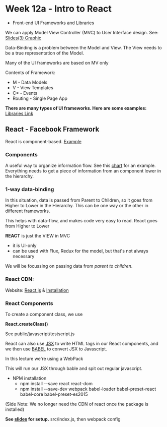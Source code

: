 # Week 12a - Intro to React
* Front-end UI Frameworks and Libraries

We can apply Model View Controller (MVC) to User Interface design. See: 
[Slides(3) Graphic]()

Data-Binding is a problem between the Model and View. The View needs to be a true representation of the Model.

Many of the UI frameworks are based on MV only

Contents of Framework:
* M - Data Models
* V - View Templates
* C* - Events
* Routing - Single Page App

**There are many types of UI frameworks. Here are some examples:** 
[Libraries Link]()

## React - Facebook Framework
React is component-based. [Example]()

### Components
A useful way to organize information flow. See this [chart]() for an example. Everything needs to get a piece of information from an component lower in the hierarchy.

### 1-way data-binding
In this situation, data is passed from Parent to Children, so it goes from Higher to Lower in the Hierarchy. This can be one way or the other in different frameworks.

This helps with data-flow, and makes code very easy to read. React goes from Higher to Lower

**REACT** is just the VIEW in MVC
* it is UI-only
* can be used with Flux, Redux for the model, but that's not always necessary

We will be focussing on passing data from *parent to children*.

### React CDN:
Website: [React.js](https://facebook.github.io/react/) & [Installation](https://facebook.github.io/react/docs/installation.html)

### React Components
To create a component class, we use

**React.createClass()**

See public/javascript/testscript.js

React can also use [JSX](http://jsx.github.io/) to write HTML tags in our React components, and we then use [BABEL](http://babeljs.io/ ) to convert JSX to Javascript.

In this lecture we're using a WebPack

This will run our JSX through bable and spit out regular javascript.

* NPM installation
    * npm install --save react react-dom
    * npm install --save-dev webpack babel-loader babel-preset-react babel-core babel-preset-es2015
    
(Side Note: We no longer need the CDN of react once the package is installed)

**See [slides]() for setup.** src/index.js, then webpack config

